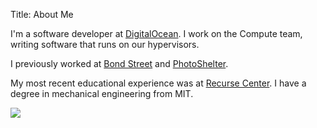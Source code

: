 Title: About Me

I'm a software developer at [DigitalOcean](https://www.digitalocean.com). I
work on the Compute team, writing software that runs on our hypervisors.

I previously worked at [Bond Street](https://www.bondstreet.com) and
[PhotoShelter](https://www.photoshelter.com).

My most recent educational experience was at [Recurse
Center](https://www.recurse.com). I have a degree in mechanical engineering
from MIT.

![](/theme/img/headshot.png)


